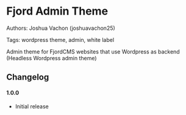 # Fjord Admin Theme
Authors: Joshua Vachon (joshuavachon25)

Tags: wordpress theme, admin, white label

Admin theme for FjordCMS websites that use Wordpress as backend (Headless Wordpress admin theme)

## Changelog
#### 1.0.0
* Initial release
